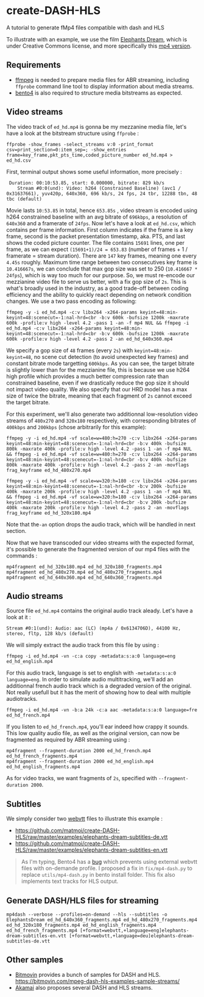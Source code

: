 # create-DASH-HLS
A tutorial to generate fMp4 files compatible with dash and HLS

To illustrate with an example, we use the film [Elephants Dream](https://orange.blender.org/), which is under Creative Commons license, and more specifically this [mp4 version](http://ia600209.us.archive.org/20/items/ElephantsDream/ed_hd.mp4).

## Requirements

- [ffmpeg](https://www.ffmpeg.org/download.html) is needed to prepare media files for ABR streaming, including `ffprobe` command line tool to display information about media streams.
- [bento4](https://www.bento4.com/downloads/) is also required to structure media bitstreams as expected. 

## Video streams
The video track of `ed_hd.mp4` is gonna be my mezzanine media file, let's have a look at the bitstream structure using `ffprobe` :

```
ffprobe -show_frames -select_streams v:0 -print_format csv=print_section=0:item_sep=; -show_entries frame=key_frame,pkt_pts_time,coded_picture_number ed_hd.mp4 > ed_hd.csv
```

First, terminal output shows some useful information, more precisely :

```
 Duration: 00:10:53.85, start: 0.000000, bitrate: 829 kb/s
    Stream #0:0(und): Video: h264 (Constrained Baseline) (avc1 / 0x31637661), yuv420p, 640x360, 696 kb/s, 24 fps, 24 tbr, 12288 tbn, 48 tbc (default)
```

Movie lasts `10:53.85` in total, hence `653.85s` , video stream is encoded using h264 constrained baseline with an avg bitrate of `696kbps`, a resolution of `640x360` and a framerate of `24fps`. Now let's have a look at `ed_hd.csv`, which contains per frame information. First column indicates if the frame is a key frame, second is the packet presentation timestamp, aka. PTS, and last shows the coded picture counter. The file contains `15691` lines, one per frame, as we can expect `(15691+1)/24 = 653.83` (number of frames + 1 / framerate = stream duration). There are `147` key frames, meaning one every `4.45s` roughly. Maximum time range between two consecutives key frame is `10.416667s`, we can conclude that max gop size was set to 250 (`10.416667 * 24fps`), which is way too much for our purpose. So, we must re-encode our mezzianine video file to serve us better, with a fix gop size of `2s`. This is what's broadly used in the industry, as a good trade-off between coding efficiency and the ability to quickly react depending on network condition changes. We use a two pass encoding as following:

```
ffmpeg -y -i ed_hd.mp4 -c:v libx264 -x264-params keyint=48:min-keyint=48:scenecut=-1:nal-hrd=cbr -b:v 600k -bufsize 1200k -maxrate 600k -profile:v high -level 4.2 -pass 1 -an -f mp4 NUL && ffmpeg -i ed_hd.mp4 -c:v libx264 -x264-params keyint=48:min-keyint=48:scenecut=-1:nal-hrd=cbr -b:v 600k -bufsize 1200k -maxrate 600k -profile:v high -level 4.2 -pass 2 -an ed_hd_640x360.mp4
```

We specify a gop size of `48` frames (every `2s`) with `keyint=48:min-keyint=48`, no scene cut detection (to avoid unexpected key frames) and constant bitrate mode targetting `600kbps`. As you can see, the target bitrate is slightly lower than for the mezzianine file, this is because we use h264 high profile which provides a much better compression rate than constrained baseline, even if we drastically reduce the gop size it should not impact video quality. We also specify that our HRD model has a max size of twice the bitrate, meaning that each fragment of `2s` cannot exceed the target bitrate.

For this experiment, we'll also generate two additionnal low-resolution video streams of `480x270` and `320x180` respectively, with corresponding bitrates of `400kbps` and `200kbps` (chose arbitrarily for this example):

```
ffmpeg -y -i ed_hd.mp4 -vf scale=w=480:h=270 -c:v libx264 -x264-params keyint=48:min-keyint=48:scenecut=-1:nal-hrd=cbr -b:v 400k -bufsize 800k -maxrate 400k -profile:v high -level 4.2 -pass 1 -an -f mp4 NUL && ffmpeg -i ed_hd.mp4 -vf scale=w=480:h=270 -c:v libx264 -x264-params keyint=48:min-keyint=48:scenecut=-1:nal-hrd=cbr -b:v 400k -bufsize 800k -maxrate 400k -profile:v high -level 4.2 -pass 2 -an -movflags frag_keyframe ed_hd_480x270.mp4
```

```
ffmpeg -y -i ed_hd.mp4 -vf scale=w=320:h=180 -c:v libx264 -x264-params keyint=48:min-keyint=48:scenecut=-1:nal-hrd=cbr -b:v 200k -bufsize 400k -maxrate 200k -profile:v high -level 4.2 -pass 1 -an -f mp4 NUL && ffmpeg -i ed_hd.mp4 -vf scale=w=320:h=180 -c:v libx264 -x264-params keyint=48:min-keyint=48:scenecut=-1:nal-hrd=cbr -b:v 200k -bufsize 400k -maxrate 200k -profile:v high -level 4.2 -pass 2 -an -movflags frag_keyframe ed_hd_320x180.mp4
```

Note that the`-an` option drops the audio track, which will be handled in next section.

Now that we have transcoded our video streams with the expected format, it's possible to generate the fragmented version of our mp4 files with the commands :

```
mp4fragment ed_hd_320x180.mp4 ed_hd_320x180_fragments.mp4
mp4fragment ed_hd_480x270.mp4 ed_hd_480x270_fragments.mp4
mp4fragment ed_hd_640x360.mp4 ed_hd_640x360_fragments.mp4
```

## Audio streams

Source file `ed_hd.mp4` contains the original audio track aleady. Let's have a look at it :

```
Stream #0:1(und): Audio: aac (LC) (mp4a / 0x6134706D), 44100 Hz, stereo, fltp, 128 kb/s (default)
```

We will simply extract the audio track from this file by using :

```
ffmpeg -i ed_hd.mp4 -vn -c:a copy -metadata:s:a:0 language=eng ed_hd_english.mp4
```

For this audio track, language is set to english with `-metadata:s:a:0 language=eng`. In order to simulate audio multitracking, we'll add an additionnal french audio track which is a degraded version of the original. Not really usefull but it has the merit of showing how to deal with multiple audiotracks.

```
ffmpeg -i ed_hd.mp4 -vn -b:a 24k -c:a aac -metadata:s:a:0 language=fre ed_hd_french.mp4
```

If you listen to `ed_hd_french.mp4`, you'll ear indeed how crappy it sounds. This low quality audio file, as well as the original version, can now be fragmented as required by ABR streaming using :

```
mp4fragment --fragment-duration 2000 ed_hd_french.mp4 ed_hd_french_fragments.mp4
mp4fragment --fragment-duration 2000 ed_hd_english.mp4 ed_hd_english_fragments.mp4
```

As for video tracks, we want fragments of `2s`, specified with `--fragment-duration 2000`.

## Subtitles

We simply consider two [webvtt](https://w3c.github.io/webvtt/) files to illustrate this example :
- https://github.com/matmoi/create-DASH-HLS/raw/master/examples/elephants-dream-subtitles-de.vtt
- https://github.com/matmoi/create-DASH-HLS/raw/master/examples/elephants-dream-subtitles-en.vtt

> As I'm typing, Bento4 has a [bug](https://github.com/axiomatic-systems/Bento4/issues/150) which prevents using external webvtt files with on-demande profile. I proposed a fix in `fix/mp4-dash.py` to replace `utils/mp4-dash.py` in bento install folder. This fix also implements text tracks for HLS output.

## Generate DASH/HLS files for streaming

```
mp4dash --verbose --profiles=on-demand --hls --subtitles -o ElephantsDream ed_hd_640x360_fragments.mp4 ed_hd_480x270_fragments.mp4 ed_hd_320x180_fragments.mp4 ed_hd_english_fragments.mp4 ed_hd_french_fragments.mp4 [+format=webvtt,+language=eng]elephants-dream-subtitles-en.vtt [+format=webvtt,+language=deu]elephants-dream-subtitles-de.vtt
```

## Other samples

- [Bitmovin](https://bitmovin.com/mpeg-dash-hls-examples-sample-streams/) provides a bunch of samples for DASH and HLS.
https://bitmovin.com/mpeg-dash-hls-examples-sample-streams/
- [Akamai](http://players.akamai.com) also proposes several DASH and HLS streams.